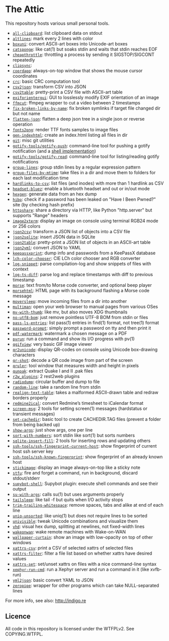 # The Attic

This repository hosts various small personal tools.

- [`all-clipboard`](all-clipboard): list clipboard data on stdout
- [`altlines`](altlines): mark every 2 lines with color
- [`boxuni`](boxuni): convert ASCII-art boxes into Unicode-art boxes
- [`catsponge`](catsponge): like cat(1) but soaks stdin and waits that stdin reaches EOF
- [`cheapthrottle`](cheapthrottle): throttling a process by sending it SIGSTOP/SIGCONT repeatedly
- [`clipsync`](clipsync):
- [`coordapp`](coordapp): always-on-top window that shows the mouse cursor coordinates
- [`crc`](crc): basic CRC computation tool
- [`csv2json`](csv2json): transform CSV into JSON
- [`csv2table`](csv2table): pretty-print a CSV file with ASCII-art table
- [`exiforientergui`](exiforientergui): GUI to losslessly modify EXIF orientation of an image
- [`ffmcut`](ffmcut): ffmpeg wrapper to cut a video between 2 timestamps
- [`fix-broken-links-by-name`](fix-broken-links-by-name): fix broken symlinks if target file changed dir but not name
- [`flatten-json`](flatten-json): flatten a deep json tree in a single json or reverse operation
- [`fonts2png`](fonts2png): render TTF fonts samples to image files
- [`gen-indexhtml`](gen-indexhtml): create an index.html listing all files in dir
- [`git`](git): misc git utilities
- [`gotify-tools/gotify-push`](gotify-tools/gotify-push.py): command-line tool for pushing a gotify notification (and a [shell implementation](gotify-tools/gotify-push.sh))
- [`gotify-tools/gotify-read`](gotify-tools/gotify-read.py): command-line tool for listing/reading gotify notifications
- [`group-lines`](group-lines): group stdin lines by a regular expression pattern
- [`group-files-by-mtime`](group-files-by-mtime): take files in a dir and move them to folders for each last modification time
- [`hardlinks-to-csv`](hardlinks-to-csv): list files (and inodes) with more than 1 hardlink as CSV
- [`headset-bluez`](headset-bluez): enable a bluetooth headset and out or in/out mode
- [`hexgen`](hexgen): generate data from an hex dump
- [`hibp`](hibp): check if a password has been leaked on "Have I Been Pwned?" site (by checking hash prefix)
- [`httpshare`](httpshare): share a directory via HTTP, like Python "http.server" but supports "Range" headers
- [`image2xterm`](image2xterm): display an image on console using terminal RGB24 mode or 256 colors
- [`json2csv`](json2csv): transform a JSON list of objects into a CSV file
- [`json2sqlite`](json2sqlite): insert JSON data in SQLite
- [`json2table`](json2table): pretty-print a JSON list of objects in an ASCII-art table
- [`json2yml`](json2yml): convert JSON to YAML
- [`keepassxprint`](keepassxprint): dump info and passwords from a KeePassX database
- [`lch-color-chooser`](lch-color-chooser): CIE LCh color chooser and RGB converter
- [`log-snippet`](log-snippet): parse compilation-log and show snippets of files with context
- [`log-ts-diff`](log-ts-diff): parse log and replace timestamps with diff to previous timestamp
- [`morse`](morse): text from/to Morse code converter, and optional beep player
- [`morsehtml`](morsehtml): HTML page with its background flashing a Morse code message
- [`moversleep`](moversleep): move incoming files from a dir into another
- [`multiman`](multiman): open your web browser to manual pages from various OSes
- [`mv-with-thumb`](mv-with-thumb): like mv, but also moves XDG thumbnails
- [`no-utf8-bom`](no-utf8-bom): just remove pointless UTF-8 BOM from stdin or files
- [`pass-ls-entries`](pass-ls-entries): list pass(1) entries in find(1) format, not tree(1) format
- [`password-prompt`](password-prompt): simply prompt a password on tty and then print it
- [`pdf-watermark`](pdf-watermark): watermark a chosen message on a PDF
- [`pvrun`](pvrun): run a command and show its I/O progress with pv(1)
- [`qgifview`](qgifview): very basic GIF image viewer
- [`qr2unicode`](qr2unicode): display QR-codes on console using Unicode box-drawing characters
- [`qr-shot`](qr-shot): decode a QR code image from part of the screen
- [`qruler`](qruler): tool window that measures width and height in pixels
- [`qunpak`](qunpak): extract Quake I and II .pak files
- [`r2w_plugins`](r2w_plugins): 2 rest2web plugins
- [`radiodump`](radiodump): circular buffer and dump to file
- [`random-line`](random-line): take a random line from stdin
- [`realign-text-table`](realign-text-table): takes a malformed ASCII-drawn table and redraw borders properly
- [`redmine2ical`](redmine2ical): convert Redmine’s timesheet to iCalendar format
- [`screen-msg`](screen-msg): 2 tools for setting screen(1) messages (hardstatus or transient messages)
- [`set-cachedir`](set-cachedir): basic tool to create CACHEDIR.TAG files (prevent a folder from being backed up)
- [`show-args`](show-args): just show args, one per line
- [`sort-with-numbers`](sort-with-numbers): sort stdin like sort(1) but sorts numbers
- [`sqlite-insert-fill`](sqlite-insert-fill): 2 tools for inserting rows and updating others
- [`ssh-tools/ssh-fingerprint-current-host`](ssh-tools/ssh-fingerprint-current-host): show fingerprint of current host ssh server key
- [`ssh-tools/ssh-known-fingerprint`](ssh-tools/ssh-known-fingerprint): show fingerprint of an already known host
- [`stickimage`](stickimage): display an image always-on-top like a sticky note
- [`stfu`](stfu): fire and forget a command, run in background, discard stdout/stderr
- [`supybot-shell`](supybot-shell): Supybot plugin: execute shell commands and see their output
- [`su-with-args`](su-with-args): calls su(1) but uses arguments properly
- [`tailsleep`](tailsleep): like tail -f but quits when I/O activity stops
- [`trim-trailing-whitespace`](trim-trailing-whitespace): remove spaces, tabs and alike at end of each line
- [`uniq-unsorted`](uniq-unsorted): like uniq(1) but does not require lines to be sorted
- [`univisible`](univisible): tweak Unicode combinations and visualize them
- [`vhd`](vhd): visual hex dump, splitting at newlines, not fixed-width lines
- [`wakeonwan`](wakeonwan): wake remote machines with Wake-on-WAN
- [`wallpaper-curtain`](wallpaper-curtain): show an image with low-opacity on top of other windows
- [`xattrs-csv`](xattrs-csv): print a CSV of selected xattrs of selected files
- [`xattrs-filter`](xattrs-filter): filter a file list based on whether xattrs have desired values
- [`xattrs-set`](xattrs-set): set/unset xattrs on files with a nice command-line syntax
- [`xephyr-run-cmd`](xephyr-run-cmd): run a Xephyr server and run a command in it (like xvfb-run)
- [`yml2json`](yml2json): basic convert YAML to JSON
- [`zeropipe`](zeropipe): wrapper for other programs which can take NULL-separated lines

For more info, see also: http://indigo.re

## Licence

All code in this repository is licensed under the WTFPLv2. See COPYING.WTFPL.

